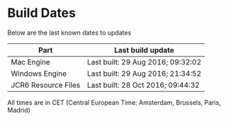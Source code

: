 # Build Dates

Below are the last known dates to updates

Part | Last build update
-----|-----
Mac Engine | Last built: 29 Aug 2016; 09:32:02
Windows Engine | Last built: 29 Aug 2016; 21:34:52
JCR6 Resource Files | Last built: 28 Oct 2016; 09:44:32
All times are in CET (Central European Time: Amsterdam, Brussels, Paris, Madrid)




